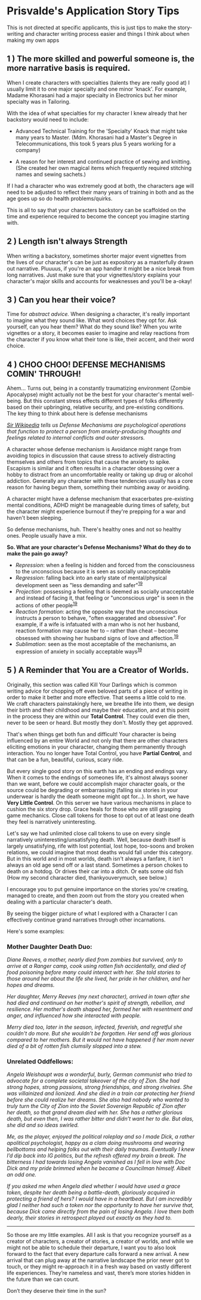 # Prisvalde's Application Story Tips

This is not directed at specific applicants, this is just tips to make the story-writing and character writing process easier and things I think about when making my own apps

## 1 ) The more skilled and powerful someone is, the more narrative basis is required.

When I create characters with specialties (talents they are really good at) I usually limit it to one major specialty and one minor 'knack'. For example, Madame Khorasani had a major specialty in Electronics but her minor specialty was in Tailoring.

With the idea of what specialties for my character I knew already that her backstory would need to include: 

* Advanced Technical Training for the 'Specialty' Knack that might take many years to Master. (Mdm. Khorasani had a Master's Degree in Telecommunications, this took 5 years plus 5 years working for a company)

* A reason for her interest and continued practice of sewing and knitting.
(She created her own magical items which frequently required stitching names and sewing sachets.)

If I had a character who was extremely good at both, the characters age will need to be adjusted to reflect their many years of training in both and as the age goes up so do health problems/quirks.

This is all to say that your characters backstory can be scaffolded on the time and experience required to become the concept you imagine starting with.

## 2 ) Length isn't always Strength

When writing a backstory, sometimes shorter major event vignettes from the lives of our character's can be just as expository as a masterfully drawn out narrative. Pluuuus, if you're an app handler it might be a nice break from long narratives. Just make sure that your vignettes/story explains your character's major skills and accounts for weaknesses and you'll be a-okay!

## 3 ) Can you hear their voice?

Time for *abstract advice.* When designing a character, it's really important to imagine what they sound like. What word choices they opt for. Ask yourself, can you hear them? What do they sound like? When you write vignettes or a story, it becomes easier to imagine and relay reactions from the character if you know what their tone is like, their accent, and their word choice.

## 4 ) CHOO CHOO! DEFENSE MECHANISMS COMIN' THROUGH!

Ahem... Turns out, being in a constantly traumatizing environment (Zombie Apocalypse) might actually not be the best for your character's mental well-being. But this constant stress effects different types of folks differently based on their upbringing, relative security, and pre-existing conditions. The key thing to think about here is defense mechanisms

*[Sir Wikipedia](https://en.wikipedia.org/wiki/Defence_mechanism) tells us Defense Mechanisms are psychological operations that function to protect a person from anxiety-producing thoughts and feelings related to internal conflicts and outer stressors.*

A character whose defense mechanism is Avoidance might range from avoiding topics in discussion that cause stress to actively distracting themselves and others from topics that cause the anxiety to spike. Escapism is similar and it often results in a character obsessing over a hobby to distract from an uncomfortable reality or taking up drug or alcohol addiction. Generally any character with these tendencies usually has a core reason for having begun them, something their numbing away or avoiding. 

A character might have a defense mechanism that exacerbates pre-existing mental conditions, ADHD might be manageable during times of safety, but the character might experience burnout if they're prepping for a war and haven't been sleeping. 

So defense mechanisms, huh. There's healthy ones and not so healthy ones. People usually have a mix.

**So. What are your character's Defense Mechanisms? What do they do to make the pain go away?**

* *Repression*: when a feeling is hidden and forced from the consciousness to the unconscious because it is seen as socially unacceptable
* *Regression*: falling back into an early state of mental/physical development seen as "less demanding and safer"<sup>[19](https://en.wikipedia.org/wiki/Defence_mechanism#cite_note-Hock,_Roger_R_2013-19)</sup>
* *Projection*: possessing a feeling that is deemed as socially unacceptable and instead of facing it, that feeling or "unconscious urge" is seen in the actions of other people<sup>[19](https://en.wikipedia.org/wiki/Defence_mechanism#cite_note-Hock,_Roger_R_2013-19)</sup>
* *Reaction formation*: acting the opposite way that the unconscious instructs a person to behave, "often exaggerated and obsessive". For example, if a wife is infatuated with a man who is not her husband, reaction formation may cause her to – rather than cheat – become obsessed with showing her husband signs of love and affection.<sup>[19](https://en.wikipedia.org/wiki/Defence_mechanism#cite_note-Hock,_Roger_R_2013-19)</sup>
* *Sublimation*: seen as the most acceptable of the mechanisms, an expression of anxiety in socially acceptable ways<sup>[19](https://en.wikipedia.org/wiki/Defence_mechanism#cite_note-Hock,_Roger_R_2013-19)</sup>

## 5 ) A Reminder that You are a Creator of Worlds.

Originally, this section was called Kill Your Darlings which is common writing advice for chopping off even beloved parts of a piece of writing in order to make it better and more effective. That seems a little cold to me. We craft characters painstakingly here, we breathe life into them, we design their birth and their childhood and maybe their education, and at this point in the process they are within our **Total Control**. They could even die then, never to be seen or heard. But mostly they don't. Mostly they get approved.

That's when things get both fun and difficult! Your character is being influenced by an entire World and not only that there are other characters eliciting emotions in your character, changing them permanently through interaction. You no longer have Total Control, you have **Partial Control**, and that can be a fun, beautiful, curious, scary ride. 

But every single good story on this earth has an ending and endings vary. When it comes to the endings of someones life, it's almost always sooner than we want, before we could accomplish major character goals, or the source could be degrading or embarrassing (falling six stories in your underwear is hardly the death someone might opt for...). In short, we have **Very Little Control**. On this server we have various mechanisms in place to cushion the six story drop. Grace heals for those who are still grasping game mechanics. Close call tokens for those to opt out of at least one death they feel is narratively uninteresting. 

Let's say we had unlimited close call tokens to use on every single narratively uninteresting/unsatisfying death. Well, because death itself is largely unsatisfying, rife with lost potential, lost hope, too-soons and broken relations, we could imagine that most deaths would fall under this category. But in this world and in most worlds, death isn't always a fanfare, it isn't always an old age send off or a last stand. Sometimes a person chokes to death on a hotdog. Or drives their car into a ditch. Or eats some old fish (How my second character died, thankyouverymuch, see below.) 

I encourage you to put genuine importance on the stories you're creating, managed to create, and then zoom out from the story you created when dealing with a particular character's death. 

By seeing the bigger picture of what I explored with a Character I can effectively continue grand narratives through other incarnations. 

Here's some examples:

### Mother Daughter Death Duo: 
  *Diane Reeves, a mother, nearly died from zombies but survived, only to arrive at a Ranger camp, cook using rotten fish accidentally, and died of food poisoning before many could interact with her. She told stories to those around her about the life she lived, her pride in her children, and her hopes and dreams.*

  *Her daughter, Merry Reeves  (my next character), arrived in town after she had died and continued on her mother's spirit of strength, rebellion, and resilience. Her mother's death shaped her, formed her with resentment and anger, and influenced how she interacted with people.*

  *Merry died too, later in the season, infected, feverish, and regretful she couldn't do more. But she wouldn't be forgotten. Her send off was glorious compared to her mothers. But it would not have happened if her mom never died of a bit of rotten fish clumsily slopped into a stew.*


### Unrelated Oddfellows: 
  *Angela Weishaupt was a wonderful, burly, German communist who tried to advocate for a complete societal takeover of the city of Zion. She had strong hopes, strong passions, strong friendships, and strong rivalries. She was villainized and lionized. And she died in a train car protecting her friend before she could realize her dreams. She also had nobody who wanted to truly turn the City of Zion into the Soviet Sovereign Republic of Zion after her death, so that grand dream died with her. She has a rather glorious death, but even then, I was rather bitter and didn’t want her to die. But alas, she did and so ideas swirled.*

  *Me, as the player, enjoyed the political roleplay and so I made Dick, a rather apolitical psychologist, happy as a clam doing mushrooms and wearing bellbottoms and helping folks out with their daily traumas. Eventually I knew I’d dip back into IG politics, but the refresh offered my brain a break. The bitterness I had towards losing Angela vanished as I fell in love with Doc Dick and my pride brimmed when he became a Councilman himself. Albeit an odd one.*

  *If you asked me when Angela died whether I would have used a grace token, despite her death being a battle-death, gloriously acquired in protecting a friend of hers?  I would have in a heartbeat. But I am incredibly glad I neither had such a token nor the opportunity to have her survive that, because Dick came directly from the pain of losing Angela. I love them both dearly, their stories in retrospect played out exactly as they had to.*

---
So those are my little examples. All I ask is that you recognize yourself as a creator of characters, a creator of stories, a creator of worlds, and while we might not be able to schedule their departure, I want you to also look forward to the fact that every departure calls forward a new arrival. A new arrival that can plug away at the narrative landscape the prior never got to touch, or they might re-approach it in a fresh way based on vastly different life experiences. They’re nameless and vast, there’s more stories hidden in the future than we can count. 

Don’t they deserve their time in the sun?
